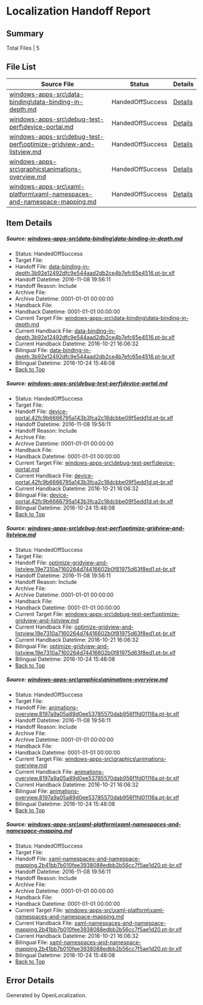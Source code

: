 # <a name='report-top'></a> Localization Handoff Report

## Summary
 Total Files | 5

## File List
 Source File | Status | Details 
 ----------- | ------ | ------- 
 [windows-apps-src\data-binding\data-binding-in-depth.md](https://cpubwin.visualstudio.com/windows-uwp/_git/windows-uwp/commit/8dee2c7bf5ec44f913e34f1150223c1172ba6c02?path=windows-apps-src%2Fdata-binding%2Fdata-binding-in-depth.md&_a=contents) | HandedOffSuccess | [Details](#48db13fec4ce9c6a9a998c84ddaaba30f7a24d833216)
 [windows-apps-src\debug-test-perf\device-portal.md](https://cpubwin.visualstudio.com/windows-uwp/_git/windows-uwp/commit/8dee2c7bf5ec44f913e34f1150223c1172ba6c02?path=windows-apps-src%2Fdebug-test-perf%2Fdevice-portal.md&_a=contents) | HandedOffSuccess | [Details](#6c697782683bca6671c01aa0941a78bc66fb052a3243)
 [windows-apps-src\debug-test-perf\optimize-gridview-and-listview.md](https://cpubwin.visualstudio.com/windows-uwp/_git/windows-uwp/commit/8dee2c7bf5ec44f913e34f1150223c1172ba6c02?path=windows-apps-src%2Fdebug-test-perf%2Foptimize-gridview-and-listview.md&_a=contents) | HandedOffSuccess | [Details](#dca6c9c2cde4240da4b2eff4f4786ec5b81051c63314)
 [windows-apps-src\graphics\animations-overview.md](https://cpubwin.visualstudio.com/windows-uwp/_git/windows-uwp/commit/8dee2c7bf5ec44f913e34f1150223c1172ba6c02?path=windows-apps-src%2Fgraphics%2Fanimations-overview.md&_a=contents) | HandedOffSuccess | [Details](#b63a1b1ea0810e256c0be62d1357e8c10a492ebd4286)
 [windows-apps-src\xaml-platform\xaml-namespaces-and-namespace-mapping.md](https://cpubwin.visualstudio.com/windows-uwp/_git/windows-uwp/commit/8dee2c7bf5ec44f913e34f1150223c1172ba6c02?path=windows-apps-src%2Fxaml-platform%2Fxaml-namespaces-and-namespace-mapping.md&_a=contents) | HandedOffSuccess | [Details](#626af2ba6e1b8616f8d23419d94e621f3ce7d0438449)

## Item Details
##### <a name='48db13fec4ce9c6a9a998c84ddaaba30f7a24d833216'></a> Source: [windows-apps-src\data-binding\data-binding-in-depth.md](https://cpubwin.visualstudio.com/windows-uwp/_git/windows-uwp/commit/8dee2c7bf5ec44f913e34f1150223c1172ba6c02?path=windows-apps-src%2Fdata-binding%2Fdata-binding-in-depth.md&_a=contents)
* Status: HandedOffSuccess
* Target File: 
* Handoff File: [data-binding-in-depth.3b92e12492dfc9e544aad2db2ce4b7efc65e4516.pt-br.xlf](https://cpubwin.visualstudio.com/windows-uwp/_git/WDCLib.handoff/commit/b51ccff31b458d93b1f7f6d8082e14dee917a9a7?path=ol-handoff%2Fcpubwin%2Fwindows-uwp.pt-br%2Fmaster%2Fdata-binding-in-depth.3b92e12492dfc9e544aad2db2ce4b7efc65e4516.pt-br.xlf&_a=contents)
* Handoff Datetime: 2016-11-08 19:56:11
* Handoff Reason: Include
* Archive File: 
* Archive Datetime: 0001-01-01 00:00:00
* Handback File: 
* Handback Datetime: 0001-01-01 00:00:00
* Current Target File: [windows-apps-src\data-binding\data-binding-in-depth.md](https://cpubwin.visualstudio.com/windows-uwp/_git/windows-uwp.pt-br/commit/3dd81a5f0104a6d0309a18f3f936e65f369d2dc5?path=windows-apps-src%2Fdata-binding%2Fdata-binding-in-depth.md&_a=contents)
* Current Handback File: [data-binding-in-depth.3b92e12492dfc9e544aad2db2ce4b7efc65e4516.pt-br.xlf](https://cpubwin.visualstudio.com/windows-uwp/_git/WDCLib.handback/commit/9c7d16b855d2ba637939395bb4d8f4831e154c6c?path=ol-handback%2FMicrosoft%2Fwindows-apps.pt-br%2Fmaster%2Fdata-binding-in-depth.3b92e12492dfc9e544aad2db2ce4b7efc65e4516.pt-br.xlf&_a=contents)
* Current Handback Datetime: 2016-10-21 16:06:32
* Bilingual File: [data-binding-in-depth.3b92e12492dfc9e544aad2db2ce4b7efc65e4516.pt-br.xlf](https://cpubwin.visualstudio.com/windows-uwp/_git/WDCLib.handback/commit/9c7d16b855d2ba637939395bb4d8f4831e154c6c?path=ol-handback%2FMicrosoft%2Fwindows-apps.pt-br%2Fmaster%2Fdata-binding-in-depth.3b92e12492dfc9e544aad2db2ce4b7efc65e4516.pt-br.xlf&_a=contents)
* Bilingual Datetime: 2016-10-24 15:48:08
* [Back to Top](#report-top)

##### <a name='6c697782683bca6671c01aa0941a78bc66fb052a3243'></a> Source: [windows-apps-src\debug-test-perf\device-portal.md](https://cpubwin.visualstudio.com/windows-uwp/_git/windows-uwp/commit/8dee2c7bf5ec44f913e34f1150223c1172ba6c02?path=windows-apps-src%2Fdebug-test-perf%2Fdevice-portal.md&_a=contents)
* Status: HandedOffSuccess
* Target File: 
* Handoff File: [device-portal.42fc9b6666795a143b3fca2c18dcbbe09f5edd1d.pt-br.xlf](https://cpubwin.visualstudio.com/windows-uwp/_git/WDCLib.handoff/commit/b51ccff31b458d93b1f7f6d8082e14dee917a9a7?path=ol-handoff%2Fcpubwin%2Fwindows-uwp.pt-br%2Fmaster%2Fdevice-portal.42fc9b6666795a143b3fca2c18dcbbe09f5edd1d.pt-br.xlf&_a=contents)
* Handoff Datetime: 2016-11-08 19:56:11
* Handoff Reason: Include
* Archive File: 
* Archive Datetime: 0001-01-01 00:00:00
* Handback File: 
* Handback Datetime: 0001-01-01 00:00:00
* Current Target File: [windows-apps-src\debug-test-perf\device-portal.md](https://cpubwin.visualstudio.com/windows-uwp/_git/windows-uwp.pt-br/commit/3dd81a5f0104a6d0309a18f3f936e65f369d2dc5?path=windows-apps-src%2Fdebug-test-perf%2Fdevice-portal.md&_a=contents)
* Current Handback File: [device-portal.42fc9b6666795a143b3fca2c18dcbbe09f5edd1d.pt-br.xlf](https://cpubwin.visualstudio.com/windows-uwp/_git/WDCLib.handback/commit/9c7d16b855d2ba637939395bb4d8f4831e154c6c?path=ol-handback%2FMicrosoft%2Fwindows-apps.pt-br%2Fmaster%2Fdevice-portal.42fc9b6666795a143b3fca2c18dcbbe09f5edd1d.pt-br.xlf&_a=contents)
* Current Handback Datetime: 2016-10-21 16:06:32
* Bilingual File: [device-portal.42fc9b6666795a143b3fca2c18dcbbe09f5edd1d.pt-br.xlf](https://cpubwin.visualstudio.com/windows-uwp/_git/WDCLib.handback/commit/9c7d16b855d2ba637939395bb4d8f4831e154c6c?path=ol-handback%2FMicrosoft%2Fwindows-apps.pt-br%2Fmaster%2Fdevice-portal.42fc9b6666795a143b3fca2c18dcbbe09f5edd1d.pt-br.xlf&_a=contents)
* Bilingual Datetime: 2016-10-24 15:48:08
* [Back to Top](#report-top)

##### <a name='dca6c9c2cde4240da4b2eff4f4786ec5b81051c63314'></a> Source: [windows-apps-src\debug-test-perf\optimize-gridview-and-listview.md](https://cpubwin.visualstudio.com/windows-uwp/_git/windows-uwp/commit/8dee2c7bf5ec44f913e34f1150223c1172ba6c02?path=windows-apps-src%2Fdebug-test-perf%2Foptimize-gridview-and-listview.md&_a=contents)
* Status: HandedOffSuccess
* Target File: 
* Handoff File: [optimize-gridview-and-listview.19e7310a7160264d74416602b0f81975d63f8ed1.pt-br.xlf](https://cpubwin.visualstudio.com/windows-uwp/_git/WDCLib.handoff/commit/b51ccff31b458d93b1f7f6d8082e14dee917a9a7?path=ol-handoff%2Fcpubwin%2Fwindows-uwp.pt-br%2Fmaster%2Foptimize-gridview-and-listview.19e7310a7160264d74416602b0f81975d63f8ed1.pt-br.xlf&_a=contents)
* Handoff Datetime: 2016-11-08 19:56:11
* Handoff Reason: Include
* Archive File: 
* Archive Datetime: 0001-01-01 00:00:00
* Handback File: 
* Handback Datetime: 0001-01-01 00:00:00
* Current Target File: [windows-apps-src\debug-test-perf\optimize-gridview-and-listview.md](https://cpubwin.visualstudio.com/windows-uwp/_git/windows-uwp.pt-br/commit/3dd81a5f0104a6d0309a18f3f936e65f369d2dc5?path=windows-apps-src%2Fdebug-test-perf%2Foptimize-gridview-and-listview.md&_a=contents)
* Current Handback File: [optimize-gridview-and-listview.19e7310a7160264d74416602b0f81975d63f8ed1.pt-br.xlf](https://cpubwin.visualstudio.com/windows-uwp/_git/WDCLib.handback/commit/9c7d16b855d2ba637939395bb4d8f4831e154c6c?path=ol-handback%2FMicrosoft%2Fwindows-apps.pt-br%2Fmaster%2Foptimize-gridview-and-listview.19e7310a7160264d74416602b0f81975d63f8ed1.pt-br.xlf&_a=contents)
* Current Handback Datetime: 2016-10-21 16:06:32
* Bilingual File: [optimize-gridview-and-listview.19e7310a7160264d74416602b0f81975d63f8ed1.pt-br.xlf](https://cpubwin.visualstudio.com/windows-uwp/_git/WDCLib.handback/commit/9c7d16b855d2ba637939395bb4d8f4831e154c6c?path=ol-handback%2FMicrosoft%2Fwindows-apps.pt-br%2Fmaster%2Foptimize-gridview-and-listview.19e7310a7160264d74416602b0f81975d63f8ed1.pt-br.xlf&_a=contents)
* Bilingual Datetime: 2016-10-24 15:48:08
* [Back to Top](#report-top)

##### <a name='b63a1b1ea0810e256c0be62d1357e8c10a492ebd4286'></a> Source: [windows-apps-src\graphics\animations-overview.md](https://cpubwin.visualstudio.com/windows-uwp/_git/windows-uwp/commit/8dee2c7bf5ec44f913e34f1150223c1172ba6c02?path=windows-apps-src%2Fgraphics%2Fanimations-overview.md&_a=contents)
* Status: HandedOffSuccess
* Target File: 
* Handoff File: [animations-overview.8197a9a05a89d0ee53785570dab956f1fd01116a.pt-br.xlf](https://cpubwin.visualstudio.com/windows-uwp/_git/WDCLib.handoff/commit/b51ccff31b458d93b1f7f6d8082e14dee917a9a7?path=ol-handoff%2Fcpubwin%2Fwindows-uwp.pt-br%2Fmaster%2Fanimations-overview.8197a9a05a89d0ee53785570dab956f1fd01116a.pt-br.xlf&_a=contents)
* Handoff Datetime: 2016-11-08 19:56:11
* Handoff Reason: Include
* Archive File: 
* Archive Datetime: 0001-01-01 00:00:00
* Handback File: 
* Handback Datetime: 0001-01-01 00:00:00
* Current Target File: [windows-apps-src\graphics\animations-overview.md](https://cpubwin.visualstudio.com/windows-uwp/_git/windows-uwp.pt-br/commit/3dd81a5f0104a6d0309a18f3f936e65f369d2dc5?path=windows-apps-src%2Fgraphics%2Fanimations-overview.md&_a=contents)
* Current Handback File: [animations-overview.8197a9a05a89d0ee53785570dab956f1fd01116a.pt-br.xlf](https://cpubwin.visualstudio.com/windows-uwp/_git/WDCLib.handback/commit/9c7d16b855d2ba637939395bb4d8f4831e154c6c?path=ol-handback%2FMicrosoft%2Fwindows-apps.pt-br%2Fmaster%2Fanimations-overview.8197a9a05a89d0ee53785570dab956f1fd01116a.pt-br.xlf&_a=contents)
* Current Handback Datetime: 2016-10-21 16:06:32
* Bilingual File: [animations-overview.8197a9a05a89d0ee53785570dab956f1fd01116a.pt-br.xlf](https://cpubwin.visualstudio.com/windows-uwp/_git/WDCLib.handback/commit/9c7d16b855d2ba637939395bb4d8f4831e154c6c?path=ol-handback%2FMicrosoft%2Fwindows-apps.pt-br%2Fmaster%2Fanimations-overview.8197a9a05a89d0ee53785570dab956f1fd01116a.pt-br.xlf&_a=contents)
* Bilingual Datetime: 2016-10-24 15:48:08
* [Back to Top](#report-top)

##### <a name='626af2ba6e1b8616f8d23419d94e621f3ce7d0438449'></a> Source: [windows-apps-src\xaml-platform\xaml-namespaces-and-namespace-mapping.md](https://cpubwin.visualstudio.com/windows-uwp/_git/windows-uwp/commit/8dee2c7bf5ec44f913e34f1150223c1172ba6c02?path=windows-apps-src%2Fxaml-platform%2Fxaml-namespaces-and-namespace-mapping.md&_a=contents)
* Status: HandedOffSuccess
* Target File: 
* Handoff File: [xaml-namespaces-and-namespace-mapping.2b41bb7b010fee3938088edbb2b56cc7f5ae1d20.pt-br.xlf](https://cpubwin.visualstudio.com/windows-uwp/_git/WDCLib.handoff/commit/b51ccff31b458d93b1f7f6d8082e14dee917a9a7?path=ol-handoff%2Fcpubwin%2Fwindows-uwp.pt-br%2Fmaster%2Fxaml-namespaces-and-namespace-mapping.2b41bb7b010fee3938088edbb2b56cc7f5ae1d20.pt-br.xlf&_a=contents)
* Handoff Datetime: 2016-11-08 19:56:11
* Handoff Reason: Include
* Archive File: 
* Archive Datetime: 0001-01-01 00:00:00
* Handback File: 
* Handback Datetime: 0001-01-01 00:00:00
* Current Target File: [windows-apps-src\xaml-platform\xaml-namespaces-and-namespace-mapping.md](https://cpubwin.visualstudio.com/windows-uwp/_git/windows-uwp.pt-br/commit/3dd81a5f0104a6d0309a18f3f936e65f369d2dc5?path=windows-apps-src%2Fxaml-platform%2Fxaml-namespaces-and-namespace-mapping.md&_a=contents)
* Current Handback File: [xaml-namespaces-and-namespace-mapping.2b41bb7b010fee3938088edbb2b56cc7f5ae1d20.pt-br.xlf](https://cpubwin.visualstudio.com/windows-uwp/_git/WDCLib.handback/commit/9c7d16b855d2ba637939395bb4d8f4831e154c6c?path=ol-handback%2FMicrosoft%2Fwindows-apps.pt-br%2Fmaster%2Fxaml-namespaces-and-namespace-mapping.2b41bb7b010fee3938088edbb2b56cc7f5ae1d20.pt-br.xlf&_a=contents)
* Current Handback Datetime: 2016-10-21 16:06:32
* Bilingual File: [xaml-namespaces-and-namespace-mapping.2b41bb7b010fee3938088edbb2b56cc7f5ae1d20.pt-br.xlf](https://cpubwin.visualstudio.com/windows-uwp/_git/WDCLib.handback/commit/9c7d16b855d2ba637939395bb4d8f4831e154c6c?path=ol-handback%2FMicrosoft%2Fwindows-apps.pt-br%2Fmaster%2Fxaml-namespaces-and-namespace-mapping.2b41bb7b010fee3938088edbb2b56cc7f5ae1d20.pt-br.xlf&_a=contents)
* Bilingual Datetime: 2016-10-24 15:48:08
* [Back to Top](#report-top)


## Error Details

Generated by OpenLocalization.
